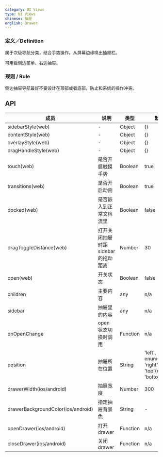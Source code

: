 ```yaml
---
category: UI Views
type: UI Views
chinese: 抽屉
english: Drawer
---
```


### 定义／Definition
属于次级导航分类，结合手势操作，从屏幕边缘唤出抽屉栏。

可用做侧边菜单、右边抽屉。

### 规则 / Rule
侧边抽屉导航最好不要设计在顶部或者底部，防止和系统的操作冲突。


## API

| 成员        | 说明           | 类型      | 默认值       |
|------------|----------------|--------------------|--------------|
| sidebarStyle(web) | - | Object | {} |
| contentStyle(web) | - | Object | {} |
| overlayStyle(web) | - | Object | {} |
| dragHandleStyle(web) | - | Object | {} |
| touch(web) | 是否开启触摸手势 | Boolean | true |
| transitions(web) | 是否开启动画 | Boolean | true |
| docked(web) | 是否嵌入到正常文档流里 | Boolean | false |
| dragToggleDistance(web) | 打开关闭抽屉时距sidebar的拖动距离 | Number | 30 |
| open(web) | 开关状态 | Boolean | false |
| children | 主要内容 | any | n/a |
| sidebar | 抽屉里的内容 | any | n/a |
| onOpenChange | open 状态切换时调用 | Function | n/a |
| position | 抽屉所在位置 | String | 'left', enum{'left', 'right', 'top'(web), 'bottom'(web)} |
| drawerWidth(ios/android) | 抽屉宽度 | Number | 300 |
| drawerBackgroundColor(ios/android) | 指定抽屉背景色 | String | - |
| openDrawer(ios/android) | 打开drawer | Function | n/a |
| closeDrawer(ios/android) | 关闭drawer | Function | n/a |
